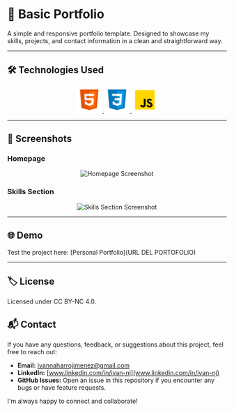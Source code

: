 # 💼 Basic Portfolio

A simple and responsive portfolio template. 
Designed to showcase my skills, projects, and contact information in a clean and straightforward way.

---

## 🛠️ Technologies Used

<p align="center">
  <a href="https://developer.mozilla.org/en-US/docs/Web/HTML" target="_blank">
    <img src="./IMG/icons/html.png" alt="HTML5" title="HTML5" width="60" height="60" />
  </a>
  <a href="https://developer.mozilla.org/en-US/docs/Web/CSS" target="_blank">
    <img src="./IMG/icons/css.png" alt="CSS3" title="CSS3" width="60" height="60" />
  </a>
  <a href="https://developer.mozilla.org/en-US/docs/Web/JavaScript" target="_blank">
    <img src="./IMG/icons/javascript.png" alt="JavaScript" title="JavaScript" width="60" height="60" />
  </a>
</p>

---

## 📸 Screenshots

### Homepage
<p align="center">
  <img src="./IMG/home.png" alt="Homepage Screenshot" title="Homepage" width="800" />
</p>

### Skills Section
<p align="center">
  <img src="./IMG/skills.png" alt="Skills Section Screenshot" title="Skills Section" width="800" />
</p>

---

## 🌐 Demo

Test the project here: [Personal Portfolio](URL DEL PORTOFOLIO)

---

## 🏷️ License

Licensed under CC BY-NC 4.0.

## 📬 Contact

If you have any questions, feedback, or suggestions about this project, feel free to reach out:

- **Email:** [ivannaharrojimenez@gmail.com](ivannaharrojimenez@gmail.com)
- **LinkedIn:** [www.linkedin.com/in/ivan-nj](www.linkedin.com/in/ivan-nj)
- **GitHub Issues:** Open an issue in this repository if you encounter any bugs or have feature requests.

I'm always happy to connect and collaborate!
